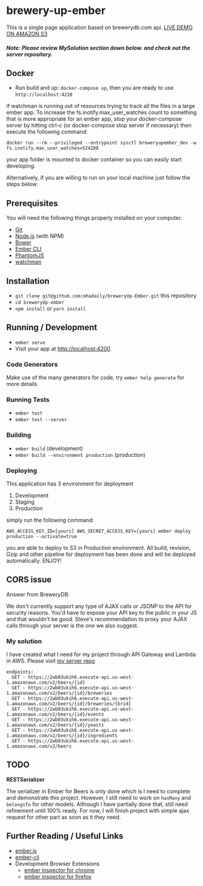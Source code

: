 # brewery-up-ember

This is a single page application based on brewerydb.com api. 
 [LIVE DEMO ON AMAZON S3](http://brewery-up-ember.s3-website-eu-west-1.amazonaws.com/)

##### Note: Please review MySolution section down below. and check out the server repository. 

## Docker

* Run build and up: `docker-compose up`, then you are ready to use `http://localhost:4210`

if watchman is running out of resources trying to track all the files in a large ember app. To increase the fs.inotify.max_user_watches count to something that is more appropriate for an ember app, stop your docker-compose server by hitting ctrl-c (or docker-compose stop server if necessary) then execute the following command:
````commandline
docker run --rm --privileged --entrypoint sysctl breweryupember_dev -w fs.inotify.max_user_watches=524288
````
your app folder is mounted to docker container so you can easily start developing. 

Alternatively, if you are willing to run on your local machine just follow the steps below:

## Prerequisites

You will need the following things properly installed on your computer.

* [Git](https://git-scm.com/)
* [Node.js](https://nodejs.org/) (with NPM)
* [Bower](https://bower.io/)
* [Ember CLI](https://ember-cli.com/)
* [PhantomJS](http://phantomjs.org/)
* [watchman](https://facebook.github.io/watchman/docs/install.html)

## Installation

* `git clone git@github.com:mhadaily/breweryUp-Ember.git` this repository
* `cd breweryUp-ember`
* `npm install` or `yarn install`

## Running / Development

* `ember serve`
* Visit your app at [http://localhost:4200](http://localhost:4200).

### Code Generators

Make use of the many generators for code, try `ember help generate` for more details

### Running Tests

* `ember test`
* `ember test --server`

### Building

* `ember build` (development)
* `ember build --environment production` (production)

### Deploying

This application has 3 environment for deployment

1. Development
2. Staging
3. Production 

simply run the following command:

```commandline
AWS_ACCESS_KEY_ID=[yours] AWS_SECRET_ACCESS_KEY=[yours] ember deploy production --activate=true
```
you are able to deploy to S3 in Production environment. All build, revision, Gzip and other pipeline for deployment 
has been done and will be deployed automatically. ENJOY!

## CORS issue
Answer from BreweryDB:

We don't currently support any type of AJAX calls or JSONP to the API for security reasons. You'd have to expose your API key to the public in your JS and that wouldn't be good.  Steve's recommendation to proxy your AJAX calls through your server is the one we also suggest.

### My solution 
I have created what I need for my project through API Gateway and Lambda in AWS. Please visit [my server repo](https://github.com/mhadaily/breweryUp-Node-Lambda)
```commandline
endpoints:
  GET - https://2wb03ukih6.execute-api.us-west-1.amazonaws.com/v2/beers/{id}
  GET - https://2wb03ukih6.execute-api.us-west-1.amazonaws.com/v2/beers/{id}/breweries
  GET - https://2wb03ukih6.execute-api.us-west-1.amazonaws.com/v2/beers/{id}/breweries/{brid}
  GET - https://2wb03ukih6.execute-api.us-west-1.amazonaws.com/v2/beers/{id}/events
  GET - https://2wb03ukih6.execute-api.us-west-1.amazonaws.com/v2/beers/{id}/yeasts
  GET - https://2wb03ukih6.execute-api.us-west-1.amazonaws.com/v2/beers/{id}/ingredients
  GET - https://2wb03ukih6.execute-api.us-west-1.amazonaws.com/v2/beers
```

## TODO

**RESTSerializer**

The serializer in Ember for Beers is only done which is I need to complete and demonstrate this project.
However, I still need to work on `hasMany` and `belongsTo` for other models. 
Although I have partially done that, still need refinement until 100% ready. 
For now, I will finish project with simple ajax request for other part as soon as it they need. 

## Further Reading / Useful Links

* [ember.js](http://emberjs.com/)
* [ember-cli](https://ember-cli.com/)
* Development Browser Extensions
  * [ember inspector for chrome](https://chrome.google.com/webstore/detail/ember-inspector/bmdblncegkenkacieihfhpjfppoconhi)
  * [ember inspector for firefox](https://addons.mozilla.org/en-US/firefox/addon/ember-inspector/)

